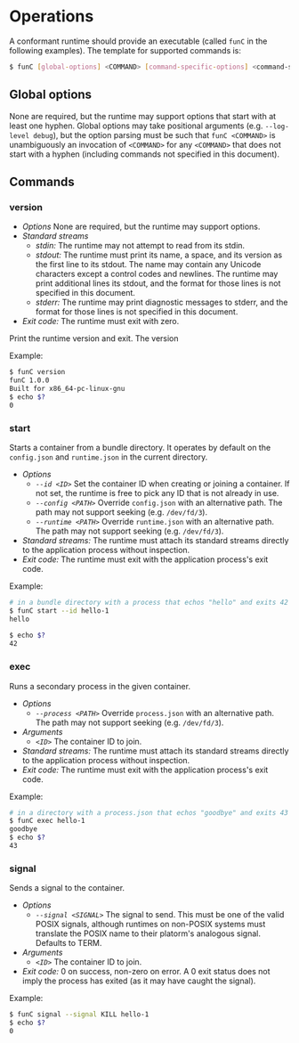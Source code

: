 # Operations

A conformant runtime should provide an executable (called `funC` in the following examples).
The template for supported commands is:

```sh
$ funC [global-options] <COMMAND> [command-specific-options] <command-specific-arguments>
```

## Global options

None are required, but the runtime may support options that start with at least one hyphen.
Global options may take positional arguments (e.g. `--log-level debug`), but the option parsing must be such that `funC <COMMAND>` is unambiguously an invocation of `<COMMAND>` for any `<COMMAND>` that does not start with a hyphen (including commands not specified in this document).

## Commands

### version

* *Options* None are required, but the runtime may support options.
* *Standard streams*
  * *stdin:* The runtime may not attempt to read from its stdin.
  * *stdout:* The runtime must print its name, a space, and its version as the first line to its stdout.
    The name may contain any Unicode characters except a control codes and newlines.
    The runtime may print additional lines its stdout, and the format for those lines is not specified in this document.
  * *stderr:* The runtime may print diagnostic messages to stderr, and the format for those lines is not specified in this document.
* *Exit code:* The runtime must exit with zero.

Print the runtime version and exit.
The version

Example:
```sh
$ funC version
funC 1.0.0
Built for x86_64-pc-linux-gnu
$ echo $?
0
```

### start

Starts a container from a bundle directory. 
It operates by default on the `config.json` and `runtime.json` in the current directory.

* *Options*
  * *`--id <ID>`* Set the container ID when creating or joining a container.
    If not set, the runtime is free to pick any ID that is not already in use.
  * *`--config <PATH>`* Override `config.json` with an alternative path.  The path may not support seeking (e.g. `/dev/fd/3`).
  * *`--runtime <PATH>`* Override `runtime.json` with an alternative path.  The path may not support seeking (e.g. `/dev/fd/3`).
* *Standard streams:* The runtime must attach its standard streams directly to the application process without inspection.
* *Exit code:* The runtime must exit with the application process's exit code.

Example:
```sh
# in a bundle directory with a process that echos "hello" and exits 42
$ funC start --id hello-1
hello
 
$ echo $?
42
```

### exec

Runs a secondary process in the given container.

* *Options*
  * *`--process <PATH>`* Override `process.json` with an alternative path.  The path may not support seeking (e.g. `/dev/fd/3`).
* *Arguments*
  * *`<ID>`* The container ID to join.
* *Standard streams:* The runtime must attach its standard streams directly to the application process without inspection.
* *Exit code:* The runtime must exit with the application process's exit code.

Example:
```sh
# in a directory with a process.json that echos "goodbye" and exits 43
$ funC exec hello-1
goodbye
$ echo $?
43
```

### signal

Sends a signal to the container.

* *Options*
  * *`--signal <SIGNAL>`* The signal to send.
    This must be one of the valid POSIX signals, although runtimes on non-POSIX systems must translate the POSIX name to their platorm's analogous signal.
    Defaults to TERM.
* *Arguments*
  * *`<ID>`* The container ID to join.
* *Exit code:* 0 on success, non-zero on error.
  A 0 exit status does not imply the process has exited (as it may have caught the signal).

Example:
```sh
$ funC signal --signal KILL hello-1
$ echo $?
0
```
